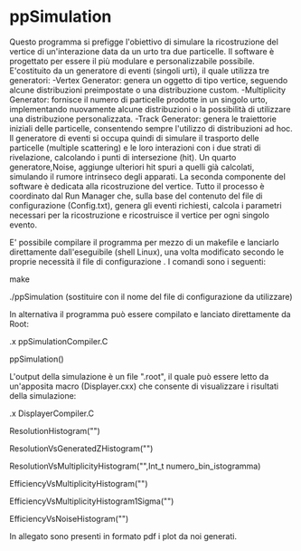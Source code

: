 # ppSimulation
Questo programma si prefigge l'obiettivo di simulare la ricostruzione del vertice di un'interazione data da un urto tra due particelle.
Il software è progettato per essere il più modulare e personalizzabile possibile. 
E'costituito da un generatore di eventi (singoli urti), il quale utilizza tre generatori: 
-Vertex Generator: genera un oggetto di tipo vertice, seguendo alcune distribuzioni preimpostate o una distribuzione custom.
-Multiplicity Generator: fornisce il numero di particelle prodotte in un singolo urto, implementando nuovamente alcune distribuzioni o la possibilità di utilizzare una distribuzione personalizzata.
-Track Generator: genera le traiettorie iniziali delle particelle, consentendo sempre l'utilizzo di distribuzioni ad hoc.
Il generatore di eventi si occupa quindi di simulare il trasporto delle particelle (multiple scattering) e le loro interazioni con i due strati di rivelazione, calcolando i punti di intersezione (hit). 
Un quarto generatore,Noise, aggiunge ulteriori hit spuri a quelli già calcolati, simulando il rumore intrinseco degli apparati.
La seconda componente del software è dedicata alla ricostruzione del vertice.
Tutto il processo è coordinato dal Run Manager che, sulla base del contenuto del file di configurazione (Config.txt), genera gli eventi richiesti, calcola i parametri necessari per la ricostruzione e ricostruisce il vertice per ogni singolo evento.

E' possibile compilare il programma per mezzo di un makefile e lanciarlo direttamente dall'eseguibile (shell Linux), una volta modificato secondo le proprie necessità il file di configurazione . I comandi sono i seguenti:

make

./ppSimulation <ConfigFile>     (sostituire <ConfigFile> con il nome del file di configurazione da utilizzare)

In alternativa il programma può essere compilato e lanciato direttamente da Root:

.x ppSimulationCompiler.C

ppSimulation(<ConfigFile>)

L'output della simulazione <OutputFile> è un file ".root", il quale può essere letto da un'apposita macro (Displayer.cxx) che consente di visualizzare i risultati della simulazione:

.x DisplayerCompiler.C 

ResolutionHistogram("<OutputFile>")                 

ResolutionVsGeneratedZHistogram("<OutputFile>")      

ResolutionVsMultiplicityHistogram("<OutputFile>",Int_t numero_bin_istogramma)

EfficiencyVsMultiplicityHistogram("<OutputFile>")

EfficiencyVsMultiplicityHistogram1Sigma("<OutputFile>")

EfficiencyVsNoiseHistogram("<OutputFile>")

In allegato sono presenti in formato pdf i plot da noi generati.





